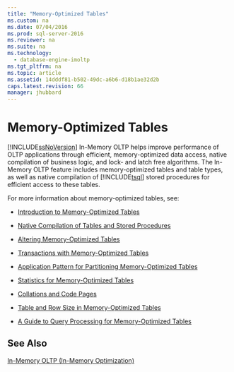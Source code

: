 ```yaml
---
title: "Memory-Optimized Tables"
ms.custom: na
ms.date: 07/04/2016
ms.prod: sql-server-2016
ms.reviewer: na
ms.suite: na
ms.technology: 
  - database-engine-imoltp
ms.tgt_pltfrm: na
ms.topic: article
ms.assetid: 14dddf81-b502-49dc-a6b6-d18b1ae32d2b
caps.latest.revision: 66
manager: jhubbard
---
```

# Memory-Optimized Tables
[!INCLUDE[ssNoVersion](../../Topics/TopicNameContainA/tokens/ssNoVersion_md.md)] In-Memory OLTP helps improve performance of OLTP applications through efficient, memory-optimized data access, native compilation of business logic, and lock- and latch free algorithms. The In-Memory OLTP feature includes memory-optimized tables and table types, as well as native compilation of [!INCLUDE[tsql](../../Topics/TopicNameContainA/tokens/tsql_md.md)] stored procedures for efficient access to these tables.  
  
 For more information about memory-optimized tables, see:  
  
-   [Introduction to Memory-Optimized Tables](../../Topics/TopicNameNotContainA/Introduction-to-Memory-Optimized-Tables.md)  
  
-   [Native Compilation of Tables and Stored Procedures](../../Topics/TopicNameNotContainA/Native-Compilation-of-Tables-and-Stored-Procedures.md)  
  
-   [Altering Memory-Optimized Tables](../../Topics/TopicNameNotContainA/Altering-Memory-Optimized-Tables.md)  
  
-   [Transactions with Memory-Optimized Tables](../../Topics/TopicNameNotContainA/Transactions-with-Memory-Optimized-Tables.md)  
  
-   [Application Pattern for Partitioning Memory-Optimized Tables](../../Topics/TopicNameNotContainA/Application-Pattern-for-Partitioning-Memory-Optimized-Tables.md)  
  
-   [Statistics for Memory-Optimized Tables](../../Topics/TopicNameNotContainA/Statistics-for-Memory-Optimized-Tables.md)  
  
-   [Collations and Code Pages](../../Topics/TopicNameNotContainA/Collations-and-Code-Pages.md)  
  
-   [Table and Row Size in Memory-Optimized Tables](../../Topics/TopicNameNotContainA/Table-and-Row-Size-in-Memory-Optimized-Tables.md)  
  
-   [A Guide to Query Processing for Memory-Optimized Tables](../../Topics/TopicNameContainA/A-Guide-to-Query-Processing-for-Memory-Optimized-Tables.md)  
  
## See Also  
 [In-Memory OLTP (In-Memory Optimization)](../../Topics/TopicNameNotContainA/In-Memory-OLTP--In-Memory-Optimization-.md)